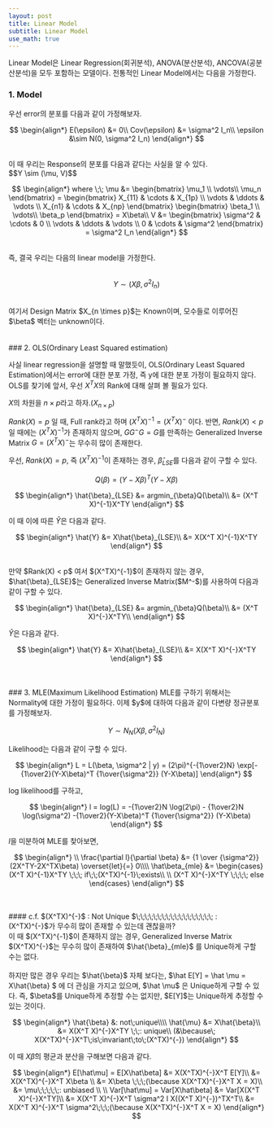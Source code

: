 ```yaml
---
layout: post
title: Linear Model
subtitle: Linear Model
use_math: true
---
```


Linear Model은 Linear Regression(회귀분석), ANOVA(분산분석), ANCOVA(공분산분석)을 모두 포함하는 모델이다. 전통적인 Linear Model에서는 다음을 가정한다.

### 1. Model

우선 error의 분포를 다음과 같이 가정해보자.

$$
\begin{align*}
E(\epsilon) &= 0\\
Cov(\epsilon) &= \sigma^2 I_n\\
\epsilon &\sim N(0, \sigma^2 I_n)
\end{align*}
$$

<br>
이 때 우리는 Response의 분포를 다음과 같다는 사실을 알 수 있다.

<br>
$$Y \sim (\mu, V)$$

<br>

$$
\begin{align*}
where \;\;
\mu &=
\begin{bmatrix}
\mu_1 \\
\vdots\\
\mu_n
\end{bmatrix} =
\begin{bmatrix}
X_{11} & \cdots & X_{1p} \\
\vdots & \ddots & \vdots \\
X_{n1} & \cdots & X_{np}
\end{bmatrix}
\begin{bmatrix}
\beta_1 \\
\vdots\\
\beta_p
\end{bmatrix}
= X\beta\\
V &=
\begin{bmatrix}
\sigma^2 & \cdots & 0 \\
\vdots & \ddots & \vdots \\
0 & \cdots & \sigma^2
\end{bmatrix}
= \sigma^2 I_n
\end{align*}
$$

<br>
즉, 결국 우리는 다음의 linear model을 가정한다.
<br>
<br>

$$ Y \sim (X\beta,\sigma^2 I_n)$$

<br>
여기서 Design Matrix $X_{n \times p}$는 Known이며, 모수들로 이루어진 $\beta$ 벡터는 unknown이다.
<br>
<br>
<br>
### 2. OLS(Ordinary Least Squared estimation)

사실 linear regression을 설명할 때 말했듯이, OLS(Ordinary Least Squared Estimation)에서는 error에 대한 분포 가정, 즉 y에 대한 분포 가정이 필요하지 않다. OLS를 찾기에 앞서, 우선 $X^TX$의 Rank에 대해 살펴 볼 필요가 있다.

$X$의 차원을 $n \times p$라고 하자.($X_{n \times p}$)

$Rank(X) = p$ 일 때, Full rank라고 하며 $(X^TX)^{-1} = (X^TX)^{-}$ 이다. 반면,
$Rank(X) < p$ 일 때에는 $(X^TX)^{-1}$가 존재하지 않으며, $GG^{-}G = G$를 만족하는 Generalized Inverse Matrix $G = (X^TX)^{-}$는 무수히 많이 존재한다.

우선, $Rank(X) = p$, 즉 $(X^TX)^{-1}$이 존재하는 경우, $\hat{\beta}_{LSE}$를 다음과 같이 구할 수 있다.
<br>


$$Q(\beta) = (Y-X\beta)^T(Y-X\beta)$$

$$
\begin{align*}
\hat{\beta}_{LSE} &= argmin_{\beta}Q(\beta)\\
&= (X^T X)^{-1}X^TY
\end{align*}
$$

이 때 이에 따른 $\hat{Y}$은 다음과 같다.

$$
\begin{align*}
\hat{Y} &= X\hat{\beta}_{LSE}\\ &= X(X^T X)^{-1}X^TY
\end{align*}
$$

<br>
만약 $Rank(X) < p$ 여서 $(X^TX)^{-1}$이 존재하지 않는 경우, $\hat{\beta}_{LSE}$는 Generalized Inverse Matrix($M^-$)를 사용하여 다음과 같이 구할 수 있다.

$$
\begin{align*}
\hat{\beta}_{LSE} &= argmin_{\beta}Q(\beta)\\
&= (X^T X)^{-}X^TY\\
\end{align*}
$$

$\hat{Y}$은 다음과 같다.

$$
\begin{align*}
\hat{Y} &= X\hat{\beta}_{LSE}\\ &= X(X^T X)^{-}X^TY
\end{align*}
$$

<br>
<br>
### 3. MLE(Maximum Likelihood Estimation)
MLE를 구하기 위해서는 Normality에 대한 가정이 필요하다. 이제 $y$에 대하여 다음과 같이 다변량 정규분포를 가정해보자.

$$ Y \sim N_{N}(X\beta, \sigma^2 I_N)$$

Likelihood는 다음과 같이 구할 수 있다.

$$
\begin{align*}
L = L(\beta, \sigma^2 | y) = (2\pi)^{-{1\over2}N} \exp[-{1\over2}(Y-X\beta)^T {1\over{\sigma^2}} (Y-X\beta)]
\end{align*}
$$

log likelihood를 구하고,

$$
\begin{align*}
l = log(L) = -{1\over2}N \log(2\pi) - {1\over2}N \log(\sigma^2) -{1\over2}(Y-X\beta)^T {1\over{\sigma^2}} (Y-X\beta)
\end{align*}
$$

$l$을 미분하여 MLE를 찾아보면,

$$
\begin{align*}
\\
\frac{\partial l}{\partial \beta} &= {1 \over {\sigma^2}}(2X^TY-2X^TX\beta) \overset{let}{=} 0\\\\
\hat\beta_{mle} &=
\begin{cases}
(X^T X)^{-1}X^TY \;\;\; if\;\;(X^TX)^{-1}\;exists\\
\\
(X^T X)^{-}X^TY \;\;\;\; else
\end{cases}
\end{align*}
$$

<br>
<br>
#### c.f. $(X^TX)^{-}$ : Not Unique
$\;\;\;\;\;\;\;\;\;\;\;\;\;\;\;\;\;\; : (X^TX)^{-}$가 무수히 많이 존재할 수 있는데 괜찮을까?

<br>
이 때 $(X^TX)^{-1}$이 존재하지 않는 경우, Generalized Inverse Matrix $(X^TX)^{-}$는 무수히 많이 존재하여 $\hat{\beta}_{mle}$ 를 Unique하게 구할 수는 없다.
<br>
<br>
하지만  많은 경우 우리는 $\hat{\beta}$ 자체 보다는, $\hat E[Y] = \hat \mu = X\hat{\beta} $ 에 더 관심을 가지고 있으며, $\hat \mu$ 은 Unique하게 구할 수 있다. 즉, $\beta$를 Unique하게 추정할 수는 없지만, $E[Y]$는 Unique하게 추정할 수 있는 것이다.


$$
\begin{align*}
\hat{\beta} &: not\;unique\\\\
\hat{\mu} &= X\hat{\beta}\\ &= X(X^T X)^{-}X^TY \;\;: unique\\
(&\because\; X(X^TX)^{-}X^T\;is\;invariant\;to\;(X^TX)^{-})
\end{align*}
$$


이 때 $X\hat\beta$의 평균과 분산을 구해보면 다음과 같다.

$$
\begin{align*}
E[\hat\mu] = E[X\hat\beta] &= X(X^TX)^{-}X^T E[Y]\\
&= X(X^TX)^{-}X^T X\beta \\
&= X\beta \;\;\;(\because X(X^TX)^{-}X^T X = X)\\
&= \mu\;\;\;\;\;: unbiased
\\
\\
Var[\hat\mu] = Var[X\hat\beta] &= Var[X(X^T X)^{-}X^TY]\\
&= X(X^T X)^{-}X^T \sigma^2 I X((X^T X)^{-})^TX^T\\
&= X(X^T X)^{-}X^T \sigma^2\;\;\;(\because X(X^TX)^{-}X^T X = X)
\end{align*}
$$
